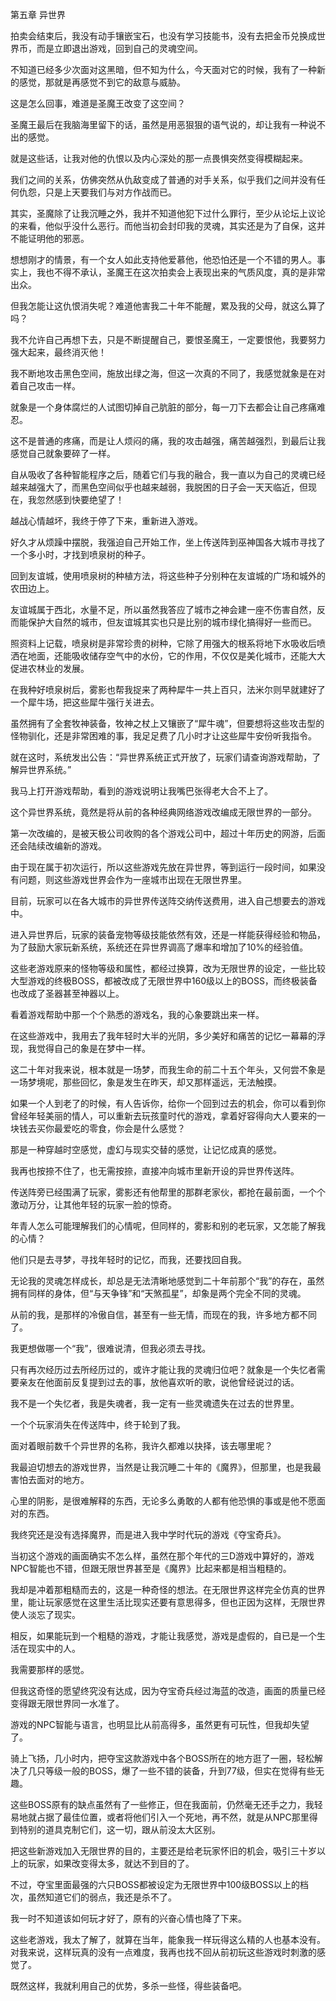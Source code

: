 第五章 异世界


拍卖会结束后，我没有动手镶嵌宝石，也没有学习技能书，没有去把金币兑换成世界币，而是立即退出游戏，回到自己的灵魂空间。

不知道已经多少次面对这黑暗，但不知为什么，今天面对它的时候，我有了一种新的感觉，那就是再感觉不到它的敌意与威胁。

这是怎么回事，难道是圣魔王改变了这空间？

圣魔王最后在我脑海里留下的话，虽然是用恶狠狠的语气说的，却让我有一种说不出的感觉。

就是这些话，让我对他的仇恨以及内心深处的那一点畏惧突然变得模糊起来。

我们之间的关系，仿佛突然从仇敌变成了普通的对手关系，似乎我们之间并没有任何仇怨，只是上天要我们与对方作战而已。

其实，圣魔除了让我沉睡之外，我并不知道他犯下过什么罪行，至少从论坛上议论的来看，他似乎没什么恶行。而他当初会封印我的灵魂，其实还是为了自保，这并不能证明他的邪恶。

想想刚才的情景，有一个女人如此支持他爱慕他，他恐怕还是一个不错的男人。事实上，我也不得不承认，圣魔王在这次拍卖会上表现出来的气质风度，真的是非常出众。

但我怎能让这仇恨消失呢？难道他害我二十年不能醒，累及我的父母，就这么算了吗？

我不允许自己再想下去，只是不断提醒自己，要恨圣魔王，一定要恨他，我要努力强大起来，最终消灭他！

我不断地攻击黑色空间，施放出绿之海，但这一次真的不同了，我感觉就象是在对着自己攻击一样。

就象是一个身体腐烂的人试图切掉自己肮脏的部分，每一刀下去都会让自己疼痛难忍。

这不是普通的疼痛，而是让人烦闷的痛，我的攻击越强，痛苦越强烈，到最后让我感觉自己就象要碎了一样。

自从吸收了各种智能程序之后，随着它们与我的融合，我一直以为自己的灵魂已经越来越强大了，而黑色空间似乎也越来越弱，我脱困的日子会一天天临近，但现在，我忽然感到快要绝望了！

越战心情越坏，我终于停了下来，重新进入游戏。

好久才从烦躁中摆脱，我强迫自己开始工作，坐上传送阵到巫神国各大城市寻找了一个多小时，才找到喷泉树的种子。

回到友谊城，使用喷泉树的种植方法，将这些种子分别种在友谊城的广场和城外的农田边上。

友谊城属于西北，水量不足，所以虽然我答应了城市之神会建一座不伤害自然，反而能保护大自然的城市，但友谊城其实也只是比别的城市绿化搞得好一些而已。

照资料上记载，喷泉树是非常珍贵的树种，它除了用强大的根系将地下水吸收后喷洒在地面，还能吸收储存空气中的水份，它的作用，不仅仅是美化城市，还能大大促进农林业的发展。

在我种好喷泉树后，雾影也帮我捉来了两种犀牛一共上百只，法米尔则早就建好了一个犀牛场，把这些犀牛强行关进去。

虽然拥有了全套牧神装备，牧神之杖上又镶嵌了“犀牛魂”，但要想将这些攻击型的怪物驯化，还是非常困难的事，我足足费了几小时才让这些犀牛安份听我指令。

就在这时，系统发出公告：“异世界系统正式开放了，玩家们请查询游戏帮助，了解异世界系统。”

我马上打开游戏帮助，看到的游戏说明让我嘴巴张得老大合不上了。

这个异世界系统，竟然是将从前的各种经典网络游戏改编成无限世界的一部分。

第一次改编的，是被天极公司收购的各个游戏公司中，超过十年历史的网游，后面还会陆续改编新的游戏。

由于现在属于初次运行，所以这些游戏先放在异世界，等到运行一段时间，如果没有问题，则这些游戏世界会作为一座城市出现在无限世界里。

目前，玩家可以在各大城市的异世界传送阵交纳传送费用，进入自己想要去的游戏中。

进入异世界后，玩家的装备宠物等级技能依然有效，还是一样能获得经验和物品，为了鼓励大家玩新系统，系统还在异世界调高了爆率和增加了10%的经验值。

这些老游戏原来的怪物等级和属性，都经过换算，改为无限世界的设定，一些比较大型游戏的终极BOSS，都被改成了无限世界中160级以上的BOSS，而终极装备也改成了圣器甚至神器以上。

看着游戏帮助中那一个个熟悉的游戏名，我的心象要跳出来一样。

在这些游戏中，我用去了我年轻时大半的光阴，多少美好和痛苦的记忆一幕幕的浮现，我觉得自己的象是在梦中一样。

这二十年对我来说，根本就是一场梦，而我生命的前二十五个年头，又何尝不象是一场梦境呢，那些回忆，象是发生在昨天，却又那样遥远，无法触摸。

如果一个人到老了的时候，有人告诉你，给你一个回到过去的机会，你可以看到你曾经年轻美丽的情人，可以重新去玩孩童时代的游戏，拿着好容得向大人要来的一块钱去买你最爱吃的零食，你会是什么感觉？

那是一种穿越时空感觉，虚幻与现实交替的感觉，让记忆成真的感觉。

我再也按捺不住了，也无需按捺，直接冲向城市里新开设的异世界传送阵。

传送阵旁已经围满了玩家，雾影还有他帮里的那群老家伙，都抢在最前面，一个个激动万分，让其他年轻的玩家一脸的惊奇。

年青人怎么可能理解我们的心情呢，但同样的，雾影和别的老玩家，又怎能了解我的心情？

他们只是去寻梦，寻找年轻时的记忆，而我，还要找回自我。

无论我的灵魂怎样成长，却总是无法清晰地感觉到二十年前那个“我”的存在，虽然拥有同样的身体，但“与天争锋”和“天煞孤星”，却象是两个完全不同的灵魂。

从前的我，是那样的冷傲自信，甚至有一些无情，而现在的我，许多地方都不同了。

我更想做哪一个“我”，很难说清，但我必须去寻找。

只有再次经历过去所经历过的，或许才能让我的灵魂归位吧？就象是一个失忆者需要亲友在他面前反复提到过去的事，放他喜欢听的歌，说他曾经说过的话。

我不是一个失忆者，我是失魂者，我一定有一些灵魂遗失在过去的世界里。

一个个玩家消失在传送阵中，终于轮到了我。

面对着眼前数千个异世界的名称，我许久都难以抉择，该去哪里呢？

我最迫切想去的游戏世界，当然是让我沉睡二十年的《魔界》，但那里，也是我最害怕去面对的地方。

心里的阴影，是很难解释的东西，无论多么勇敢的人都有他恐惧的事或是他不愿面对的东西。

我终究还是没有选择魔界，而是进入我中学时代玩的游戏《夺宝奇兵》。

当初这个游戏的画面确实不怎么样，虽然在那个年代的三D游戏中算好的，游戏NPC智能也不错，但跟无限世界甚至是《魔界》比起来都是相当粗糙的。

我却是冲着那粗糙而去的，这是一种奇怪的想法。在无限世界这样完全仿真的世界里，能让玩家感觉在这里生活比现实还要有意思得多，但也正因为这样，无限世界使人淡忘了现实。

相反，如果能玩到一个粗糙的游戏，才能让我感觉，游戏是虚假的，自已是一个生活在现实中的人。

我需要那样的感觉。

但我这奇怪的愿望终究没有达成，因为夺宝奇兵经过海蓝的改造，画面的质量已经变得跟无限世界同一水准了。

游戏的NPC智能与语言，也明显比从前高得多，虽然更有可玩性，但我却失望了。

骑上飞扬，几小时内，把夺宝这款游戏中各个BOSS所在的地方逛了一圈，轻松解决了几只等级一般的BOSS，爆了一些不错的装备，升到77级，但实在觉得有些无趣。

这些BOSS原有的缺点虽然有了一些修正，但在我面前，仍然毫无还手之力，我轻易地就占据了最佳位置，或者将他们引入一个死地，再不然，就是从NPC那里得到特别的道具克制它们，这一切，跟从前没太大区别。

把这些新游戏加入无限世界的目的，主要还是给老玩家怀旧的机会，吸引三十岁以上的玩家，如果改变得太多，就达不到目的了。

不过，夺宝里面最强的六只BOSS都被设定为无限世界中100级BOSS以上的档次，虽然知道它们的弱点，我还是杀不了。

我一时不知道该如何玩才好了，原有的兴奋心情也降了下来。

这些老游戏，我太了解了，就算在当年，能象我一样玩得这么精的人也基本没有。对我来说，这样玩真的没有一点难度，我再也找不回从前初玩这些游戏时刺激的感觉了。

既然这样，我就利用自己的优势，多杀一些怪，得些装备吧。





